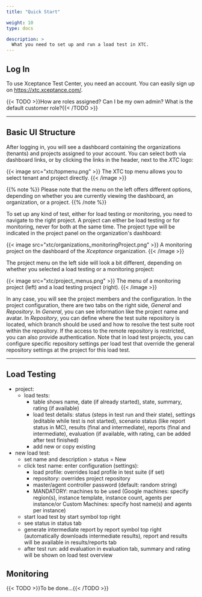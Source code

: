 ```yaml
---
title: "Quick Start"

weight: 10
type: docs

description: >
  What you need to set up and run a load test in XTC.
---
```


## Log In

To use Xceptance Test Center, you need an account. You can easily sign up on https://xtc.xceptance.com/.

{{< TODO >}}How are roles assigned? Can I be my own admin? What is the default customer role?{{< /TODO >}}

---------------

## Basic UI Structure

After logging in, you will see a dashboard containing the organizations (tenants) and projects assigned to your account. You can select both via dashboard links, or by clicking the links in the header, next to the _XTC_ logo:

{{< image src="xtc/topmenu.png" >}}
The XTC top menu allows you to select tenant and project directly. 
{{< /image >}}

{{% note %}}
Please note that the menu on the left offers different options, depending on whether you are currently viewing the dashboard, an organization, or a project.
{{% /note %}}

To set up any kind of test, either for load testing or monitoring, you need to navigate to the right project. A project can either be load testing or for monitoring, never for both at the same time. The project type will be indicated in the project panel on the organization's dashboard:

{{< image src="xtc/organizations_monitoringProject.png" >}}
A monitoring project on the dashboard of the _Xceptance_ organization.
{{< /image >}}

The project menu on the left side will look a bit different, depending on whether you selected a load testing or a monitoring project:

{{< image src="xtc/project_menus.png" >}}
The menu of a monitoring project (left) and a load testing project (right).
{{< /image >}}

In any case, you will see the project members and the configuration. In the project configuration, there are two tabs on the right side, _General_ and _Repository_. In _General_, you can see information like the project name and avatar. In _Repository_, you can define where the test suite repository is located, which branch should be used and how to resolve the test suite root within the repository. If the access to the remote repository is restricted, you can also provide authentication. Note that in load test projects, you can configure specific repository settings per load test that override the general repository settings at the project for this load test.

---------------

## Load Testing

* project: 
    * load tests: 
        * table shows name, date (if already started), state, summary, rating (if available)
        * load test details: status (steps in test run and their state), settings (editable while test is not started), scenario status (like report status in MC), results (final and intermediate), reports (final and intermediate), evaluation (if available, with rating, can be added after test finished) 
        * add new or copy existing
* new load test: 
    * set name and description > status = New
    * click test name: enter configuration (settings): 
        * load profile: overrides load profile in test suite (if set)
        * repository: overrides project repository
        * master/agent controller password (default: random string)
        * MANDATORY: machines to be used (Google machines: specify region(s), instance template, instance count, agents per instance/or Custom Machines: specify host name(s) and agents per instance)
    * start load test by start symbol top right
    * see status in status tab
    * generate intermediate report by report symbol top right (automatically downloads intermediate results), report and results will be available in results/reports tab
    * after test run: add evaluation in evaluation tab, summary and rating will be shown on load test overview

## Monitoring

{{< TODO >}}To be done...{{< /TODO >}}

